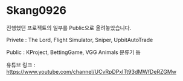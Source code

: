 Skang0926
==========

진행했던 프로젝트의 일부를 Public으로 올려놓았습니다.


Privete : The Lord, Flight Simulator, Sniper, UpbitAutoTrade

Public : KProject, BettingGame, VGG Animals 분류기 등

유튜브 링크 : https://www.youtube.com/channel/UCvRpDPxITt93dMWfDeRZGMw

